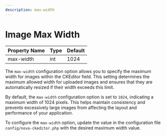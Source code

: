 ```yaml
---
description: max-width
---
```


# Image Max Width

| Property Name | Type | Default |
| ------------- | ---- | ------- |
| max-width     | int  | 1024    |

The `max-width` configuration option allows you to specify the maximum width for images within the CKEditor field. This setting determines the maximum allowed width for uploaded images and ensures that they are automatically resized if their width exceeds this limit.

By default, the `max-width` configuration option is set to `1024`, indicating a maximum width of 1024 pixels. This helps maintain consistency and prevents excessively large images from affecting the layout and performance of your application.

To configure the `max-width` option, update the value in the configuration file `config/nova-ckeditor.php` with the desired maximum width value.



